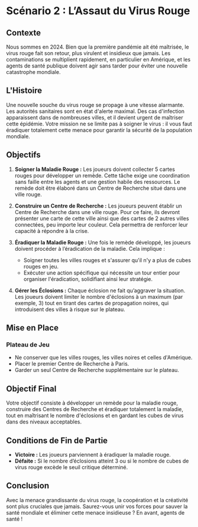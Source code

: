 # Scénario 2 : L’Assaut du Virus Rouge

## Contexte

Nous sommes en 2024. Bien que la première pandémie ait été maîtrisée, le virus rouge fait son retour, plus virulent et insidieux que jamais. Les contaminations se multiplient rapidement, en particulier en Amérique, et les agents de santé publique doivent agir sans tarder pour éviter une nouvelle catastrophe mondiale.

## L'Histoire

Une nouvelle souche du virus rouge se propage à une vitesse alarmante. Les autorités sanitaires sont en état d'alerte maximal. Des cas d'infection apparaissent dans de nombreuses villes, et il devient urgent de maîtriser cette épidémie. Votre mission ne se limite pas à soigner le virus : il vous faut éradiquer totalement cette menace pour garantir la sécurité de la population mondiale.

## Objectifs

1. **Soigner la Maladie Rouge :** Les joueurs doivent collecter 5 cartes rouges pour développer un remède. Cette tâche exige une coordination sans faille entre les agents et une gestion habile des ressources. Le remède doit être élaboré dans un Centre de Recherche situé dans une ville rouge.

2. **Construire un Centre de Recherche :** Les joueurs peuvent établir un Centre de Recherche dans une ville rouge. Pour ce faire, ils devront présenter une carte de cette ville ainsi que des cartes de 2 autres villes connectées, peu importe leur couleur. Cela permettra de renforcer leur capacité à répondre à la crise.

3. **Éradiquer la Maladie Rouge :** Une fois le remède développé, les joueurs doivent procéder à l’éradication de la maladie. Cela implique :
   - Soigner toutes les villes rouges et s'assurer qu'il n'y a plus de cubes rouges en jeu.
   - Exécuter une action spécifique qui nécessite un tour entier pour organiser l'éradication, solidifiant ainsi leur stratégie.

4. **Gérer les Éclosions :** Chaque éclosion ne fait qu’aggraver la situation. Les joueurs doivent limiter le nombre d'éclosions à un maximum (par exemple, 3) tout en tirant des cartes de propagation noires, qui introduisent des villes à risque sur le plateau.

## Mise en Place 

### Plateau de Jeu

- Ne conserver que les villes rouges, les villes noires et celles d'Amérique.
- Placer le premier Centre de Recherche à Paris.
- Garder un seul Centre de Recherche supplémentaire sur le plateau.

## Objectif Final

Votre objectif consiste à développer un remède pour la maladie rouge, construire des Centres de Recherche et éradiquer totalement la maladie, tout en maîtrisant le nombre d'éclosions et en gardant les cubes de virus dans des niveaux acceptables.

## Conditions de Fin de Partie

- **Victoire :** Les joueurs parviennent à éradiquer la maladie rouge.
- **Défaite :** Si le nombre d’éclosions atteint 3 ou si le nombre de cubes de virus rouge excède le seuil critique déterminé.

## Conclusion

Avec la menace grandissante du virus rouge, la coopération et la créativité sont plus cruciales que jamais. Saurez-vous unir vos forces pour sauver la santé mondiale et éliminer cette menace insidieuse ? En avant, agents de santé !

